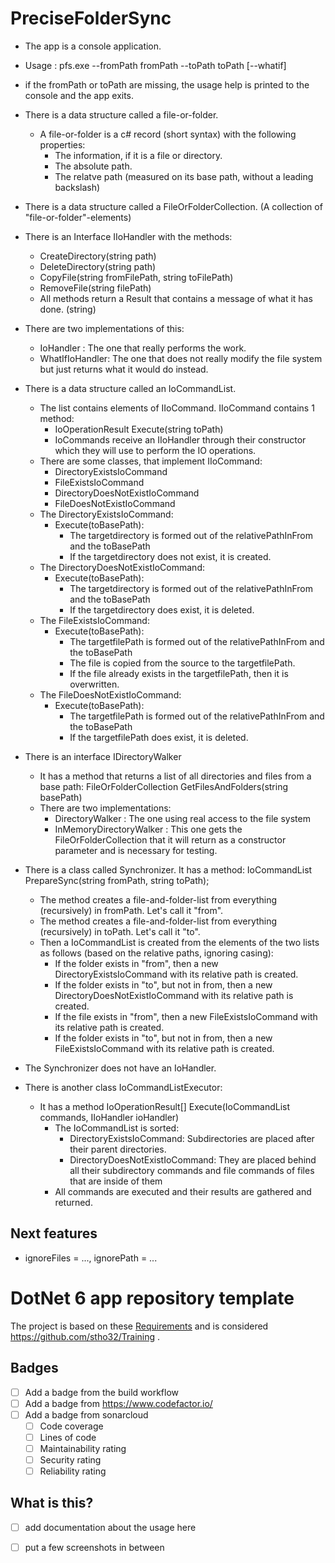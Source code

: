# PreciseFolderSync

- The app is a console application.
- Usage : pfs.exe --fromPath fromPath --toPath toPath [--whatif]
- if the fromPath or toPath are missing, the usage help is printed to the console and the app exits.

- There is a data structure called a file-or-folder.
    - A file-or-folder is a c# record (short syntax) with the following properties:
        - The information, if it is a file or directory.
        - The absolute path.
        - The relatve path (measured on its base path, without a leading backslash)  

- There is a data structure called a FileOrFolderCollection. (A collection of "file-or-folder"-elements) 

- There is an Interface IIoHandler with the methods:
  - CreateDirectory(string path)
  - DeleteDirectory(string path)
  - CopyFile(string fromFilePath, string toFilePath)
  - RemoveFile(string filePath)
  - All methods return a Result that contains a message of what it has done. (string)
- There are two implementations of this:
  - IoHandler : The one that really performs the work.
  - WhatIfIoHandler: The one that does not really modify the file system but just returns what it would do instead.

- There is a data structure called an IoCommandList.
    - The list contains elements of IIoCommand. IIoCommand contains 1 method:
        - IoOperationResult Execute(string toPath)
        - IoCommands receive an IIoHandler through their constructor which they will use to perform the IO operations.
    - There are some classes, that implement IIoCommand:
        - DirectoryExistsIoCommand
        - FileExistsIoCommand
        - DirectoryDoesNotExistIoCommand
        - FileDoesNotExistIoCommand
    - The DirectoryExistsIoCommand:
        - Execute(toBasePath):
            - The targetdirectory is formed out of the relativePathInFrom and the toBasePath
            - If the targetdirectory does not exist, it is created.
    - The DirectoryDoesNotExistIoCommand:
        - Execute(toBasePath):
            - The targetdirectory is formed out of the relativePathInFrom and the toBasePath
            - If the targetdirectory does exist, it is deleted.
    - The FileExistsIoCommand:
        - Execute(toBasePath):
            - The targetfilePath is formed out of the relativePathInFrom and the toBasePath
            - The file is copied from the source to the targetfilePath.
            - If the file already exists in the targetfilePath, then it is overwritten.
    - The FileDoesNotExistIoCommand:
        - Execute(toBasePath):
            - The targetfilePath is formed out of the relativePathInFrom and the toBasePath
            - If the targetfilePath does exist, it is deleted.

- There is an interface IDirectoryWalker
    - It has a method that returns a list of all directories and files from a base path: FileOrFolderCollection GetFilesAndFolders(string basePath)
    - There are two implementations:
        - DirectoryWalker : The one using real access to the file system
        - InMemoryDirectoryWalker : This one gets the FileOrFolderCollection that it will return as a constructor parameter and is necessary for testing.

- There is a class called Synchronizer. It has a method: IoCommandList PrepareSync(string fromPath, string toPath);
    - The method creates a file-and-folder-list from everything (recursively) in fromPath. Let's call it "from".
    - The method creates a file-and-folder-list from everything (recursively) in toPath. Let's call it "to".
    - Then a IoCommandList is created from the elements of the two lists as follows (based on the relative paths, ignoring casing):
        - If the folder exists in "from", then a new DirectoryExistsIoCommand with its relative path is created.
        - If the folder exists in "to", but not in from, then a new DirectoryDoesNotExistIoCommand with its relative path is created.
        - If the file exists in "from", then a new FileExistsIoCommand with its relative path is created.
        - If the folder exists in "to", but not in from, then a new FileExistsIoCommand with its relative path is created.

- The Synchronizer does not have an IoHandler.

- There is another class IoCommandListExecutor: 
    - It has a method IoOperationResult[] Execute(IoCommandList commands, IIoHandler ioHandler)
        - The IoCommandList is sorted:
            - DirectoryExistsIoCommand: Subdirectories are placed after their parent directories.
            - DirectoryDoesNotExistIoCommand: They are placed behind all their subdirectory commands and file commands of files that are inside of them
        - All commands are executed and their results are gathered and returned.
    

## Next features
- ignoreFiles = ..., ignorePath = ...


# DotNet 6 app repository template

The project is based on these [Requirements](Documentation/requirements.md) and is considered https://github.com/stho32/Training .

## Badges

- [ ] Add a badge from the build workflow
- [ ] Add a badge from https://www.codefactor.io/
- [ ] Add a badge from sonarcloud
    - [ ] Code coverage
    - [ ] Lines of code
    - [ ] Maintainability rating
    - [ ] Security rating
    - [ ] Reliability rating

## What is this?

- [ ] add documentation about the usage here
- [ ] put a few screenshots in between


